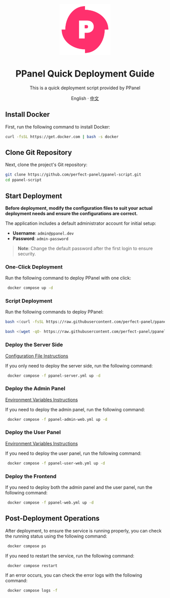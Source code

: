 <div align="center">

<img width="160" src="https://raw.githubusercontent.com/perfect-panel/ppanel-assets/refs/heads/main/logo.svg">

<h1>PPanel Quick Deployment Guide</h1>

This is a quick deployment script provided by PPanel

English · [中文](./README.zh-CN.md)

</div>

## Install Docker

First, run the following command to install Docker:

```sh
curl -fsSL https://get.docker.com | bash -s docker
```

## Clone Git Repository

Next, clone the project's Git repository:

```sh
git clone https://github.com/perfect-panel/ppanel-script.git
cd ppanel-script
```

## Start Deployment

**Before deployment, modify the configuration files to suit your actual deployment needs and ensure the configurations are correct.**

The application includes a default administrator account for initial setup:

- **Username**: `admin@ppanel.dev`
- **Password**: `admin-password`

> **Note**: Change the default password after the first login to ensure security.

### One-Click Deployment

Run the following command to deploy PPanel with one click:

```sh
 docker compose up -d
```

### Script Deployment

Run the following commands to deploy PPanel:

```bash
bash <(curl -fsSL https://raw.githubusercontent.com/perfect-panel/ppanel-script/refs/heads/main/install.sh)
```

```bash
bash <(wget -qO- https://raw.githubusercontent.com/perfect-panel/ppanel-script/refs/heads/main/install.sh)
```

### Deploy the Server Side

[Configuration File Instructions](https://docs.ppanel.dev/en-US/docs/server#modify-configuration-file)

If you only need to deploy the server side, run the following command:

```sh
 docker compose -f ppanel-server.yml up -d
```

### Deploy the Admin Panel

[Environment Variables Instructions](https://docs.ppanel.dev/en-US/docs/admin#environment-variables)

If you need to deploy the admin panel, run the following command:

```sh
 docker compose -f ppanel-admin-web.yml up -d
```

### Deploy the User Panel

[Environment Variables Instructions](https://docs.ppanel.dev/en-US/docs/user#environment-variables)

If you need to deploy the user panel, run the following command:

```sh
 docker compose -f ppanel-user-web.yml up -d
```

### Deploy the Frontend

If you need to deploy both the admin panel and the user panel, run the following command:

```sh
 docker compose -f ppanel-web.yml up -d
```

## Post-Deployment Operations

After deployment, to ensure the service is running properly, you can check the running status using the following command:

```sh
 docker compose ps
```

If you need to restart the service, run the following command:

```sh
 docker compose restart
```

If an error occurs, you can check the error logs with the following command:

```sh
 docker compose logs -f
```

